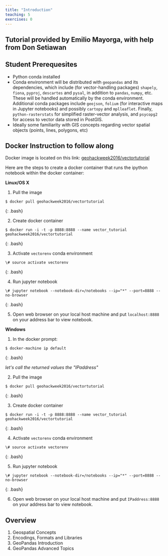 ```yaml
---
title: "Introduction"
teaching: 5
exercises: 0
---
```


## Tutorial provided by Emilio Mayorga, with help from Don Setiawan

## Student Prerequesites
- Python conda installed
- Conda environment will be distributed with `geopandas` and its dependencies, which include (for vector-handling packages) `shapely`, `fiona`, `pyproj`, `descartes` and `pysal`, in addition to `pandas`, `numpy`, etc. These will be handled automatically by the conda environment. Additional conda packages include `geojson`, `folium` (for interactive maps in Jupyter notebooks) and possibly `cartopy` and `mplleaflet`. Finally, `python-rasterstats` for simplified raster-vector analysis, and `psycopg2` for access to vector data stored in PostGIS.
- Ideally some familiarity with GIS concepts regarding vector spatial objects (points, lines, polygons, etc)

## Docker Instruction to follow along

Docker image is located on this link: [geohackweek2016/vectortutorial](https://hub.docker.com/r/geohackweek2016/vectortutorial/)

Here are the steps to create a docker container that runs the ipython notebook within the docker container:

**Linux/OS X**

  1. Pull the image
  
  ~~~
  $ docker pull geohackweek2016/vectortutorial
  ~~~
  {: .bash}

  2. Create docker container

  ~~~
  $ docker run -i -t -p 8888:8888 --name vector_tutorial geohackweek2016/vectortutorial
  ~~~
  {: .bash}

  3. Activate `vectorenv` conda environment

  ~~~
  \# source activate vectorenv
  ~~~
  {: .bash}

  4. Run jupyter notebook

  ~~~
  \# jupyter notebook --notebook-dir=/notebooks --ip="*" --port=8888 --no-browser
  ~~~
  {: .bash}

  5. Open web browser on your local host machine and put `localhost:8888` on your address bar to view notebook.

**Windows**

  1. In the docker prompt:

  ~~~
  $ docker-machine ip default
  ~~~
  {: .bash}

  *let's call the returned values the "IPaddress"*

  2. Pull the image

  ~~~
  $ docker pull geohackweek2016/vectortutorial
  ~~~
  {: .bash}

  3. Create docker container

  ~~~
  $ docker run -i -t -p 8888:8888 --name vector_tutorial geohackweek2016/vectortutorial
  ~~~
  {: .bash}

  4. Activate `vectorenv` conda environment

  ~~~
  \# source activate vectorenv
  ~~~
  {: .bash}

  5. Run jupyter notebook

  ~~~
  \# jupyter notebook --notebook-dir=/notebooks --ip="*" --port=8888 --no-browser
  ~~~
  {: .bash}

  6. Open web browser on your local host machine and put `IPaddress:8888` on your address bar to view notebook.

## Overview
1. Geospatial Concepts
2. Encodings, Formats and Libraries
3. GeoPandas Introduction
4. GeoPandas Advanced Topics

